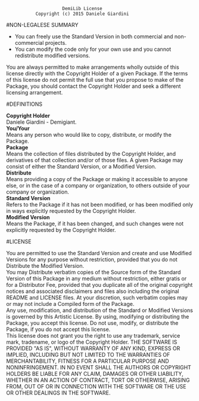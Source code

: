                          DemiLib License
			   Copyright (c) 2015 Daniele Giardini
			   
			   
#NON-LEGALESE SUMMARY

- You can freely use the Standard Version in both commercial and non-commercial projects.  
- You can modify the code only for your own use and you cannot redistribute modified versions.  

You are always permitted to make arrangements wholly outside of this
license directly with the Copyright Holder of a given Package.  If the
terms of this license do not permit the full use that you propose to
make of the Package, you should contact the Copyright Holder and seek
a different licensing arrangement.


#DEFINITIONS

**Copyright Holder**  
  Daniele Giardini - Demigiant.  
**You/Your**  
  Means any person who would like to copy, distribute, or modify the Package.  
**Package**  
  Means the collection of files distributed by the Copyright Holder, and derivatives of that collection and/or of those files. A given Package may consist of either the Standard Version, or a Modified Version.  
**Distribute**  
  Means providing a copy of the Package or making it accessible to anyone else, or in the case of a company or organization, to others outside of your company or organization.  
**Standard Version**  
  Refers to the Package if it has not been modified, or has been modified only in ways explicitly requested by the Copyright Holder.  
**Modified Version**  
  Means the Package, if it has been changed, and such changes were not explicitly requested by the Copyright Holder.  


#LICENSE

You are permitted to use the Standard Version and create and use Modified Versions for any purpose without restriction, provided that you do not Distribute the Modified Version.  
You may Distribute verbatim copies of the Source form of the Standard Version of this Package in any medium without restriction, either gratis or for a Distributor Fee, provided that you duplicate all of the original copyright notices and associated disclaimers and files also including the original README and LICENSE files. At your discretion, such verbatim copies may or may not include a Compiled form of the Package.  
Any use, modification, and distribution of the Standard or Modified Versions is governed by this Artistic License. By using, modifying or distributing the Package, you accept this license. Do not use, modify, or distribute the Package, if you do not accept this license.  
This license does not grant you the right to use any trademark, service mark, tradename, or logo of the Copyright Holder.
THE SOFTWARE IS PROVIDED "AS IS", WITHOUT WARRANTY OF ANY KIND, EXPRESS OR IMPLIED, INCLUDING BUT NOT LIMITED TO THE WARRANTIES OF MERCHANTABILITY, FITNESS FOR A PARTICULAR PURPOSE AND NONINFRINGEMENT. IN NO EVENT SHALL THE AUTHORS OR COPYRIGHT HOLDERS BE LIABLE FOR ANY CLAIM, DAMAGES OR OTHER LIABILITY, WHETHER IN AN ACTION OF CONTRACT, TORT OR OTHERWISE, ARISING FROM, OUT OF OR IN CONNECTION WITH THE SOFTWARE OR THE USE OR OTHER DEALINGS IN THE SOFTWARE.

